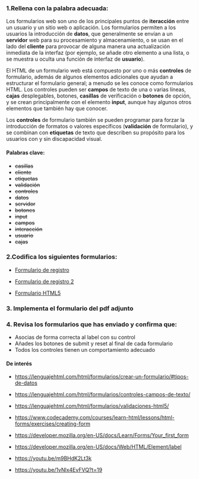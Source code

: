 ### 1.Rellena con la palabra adecuada:

Los formularios web son uno de los principales puntos de <strong>iteracción</strong> entre un usuario y un sitio web o aplicación. Los formularios permiten a los usuarios la introducción de <strong>datos</strong>, que generalmente se envían a un <strong>servidor</strong> web para su procesamiento y almacenamiento, o se usan en el lado del <strong>cliente</strong> para provocar de alguna manera una actualización inmediata de la interfaz (por ejemplo, se añade otro elemento a una lista, o se muestra u oculta una función de interfaz de <strong>usuario</strong>).

El HTML de un formulario web está compuesto por uno o más <strong>controles</strong> de formulario, además de algunos elementos adicionales que ayudan a estructurar el formulario general; a menudo se les conoce como formularios HTML. Los controles pueden ser <strong>campos</strong> de texto de una o varias líneas, <strong>cajas</strong> desplegables, botones, <strong>casillas</strong> de verificación o <strong>botones</strong> de opción, y se crean principalmente con el elemento <strong>input</strong>, aunque hay algunos otros elementos que también hay que conocer.

Los <strong>controles</strong> de formulario también se pueden programar para forzar la introducción de formatos o valores específicos (<strong>validación</strong> de formulario), y se combinan con <strong>etiquetas</strong> de texto que describen su propósito para los usuarios con y sin discapacidad visual.

#### Palabras clave: 
- ~~casillas~~
- ~~cliente~~
- ~~etiquetas~~
- ~~validación~~
- ~~controles~~ 
- ~~datos~~
- ~~servidor~~
- ~~botones~~
- ~~input~~
- ~~campos~~
- ~~interacción~~
- ~~usuario~~
- ~~cajas~~

### 2.Codifica los siguientes formularios:
- [Formulario de registro](index.html)

- [Formulario de registro 2](index2.html)
  
- [Formulario  HTML5](index3.html)

### 3. Implementa el formulario del pdf adjunto

### 4. Revisa los formularios que has enviado y confirma que:
- Asocias de forma correcta al label con su control
- Añades los botones de submit y reset al final de cada formulario
- Todos los controles tienen un comportamiento adecuado 

#### De interés

- https://lenguajehtml.com/html/formularios/crear-un-formulario/#tipos-de-datos

- https://lenguajehtml.com/html/formularios/controles-campos-de-texto/

- https://lenguajehtml.com/html/formularios/validaciones-html5/

- https://www.codecademy.com/courses/learn-html/lessons/html-forms/exercises/creating-form

- https://developer.mozilla.org/en-US/docs/Learn/Forms/Your_first_form

- https://developer.mozilla.org/en-US/docs/Web/HTML/Element/label

- https://youtu.be/m9BHdK2Lt3k

- https://youtu.be/1vNlx4EvFVQ?t=19
